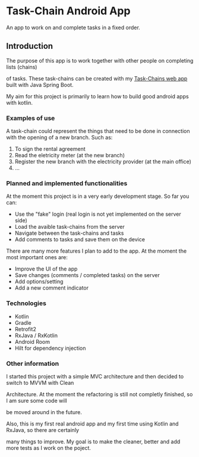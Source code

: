 # Task-Chain Android App

An app to work on and complete tasks in a fixed order.

## Introduction

The purpose of this app is to work together with other people on completing lists (chains)

of tasks. These task-chains can be created with my [Task-Chains web app](https://github.com/DavidBettinger/task-chains) built with Java Spring Boot.

My aim for this project is primarily to learn how to build good android apps with kotlin.

### Examples of use

A task-chain could represent the things that need to be done in connection with the opening of a new branch. Such as:

1. To sign the rental agreement
2. Read the eletricity meter (at the new branch)
3. Register the new branch with the electricity provider (at the main office)
4. ...

### Planned and implemented functionalities

At the moment this project is in a very early development stage. So far you can:

- Use the "fake" login (real login is not yet implemented on the server side)
- Load the avaible task-chains from the server
- Navigate between the task-chains and tasks
- Add comments to tasks and save them on the device

There are many more features I plan to add to the app. At the moment the most important ones are:

- Improve the UI of the app
- Save changes (comments / completed tasks) on the server
- Add options/setting 
- Add a new comment indicator



### Technologies

- Kotlin
- Gradle
- Retrofit2
- RxJava / RxKotlin
- Android Room
- Hilt for dependency injection



### Other information

I started this project with a simple MVC architecture and then decided to switch to MVVM with Clean

Architecture. At the moment the refactoring is still not completly finished, so I am sure some code will

be moved around in the future.

Also, this is my first real android app and my first time using Kotlin and RxJava, so there are certainly

many things to improve. My goal is to make the cleaner, better and add more tests as I work on the poject.
